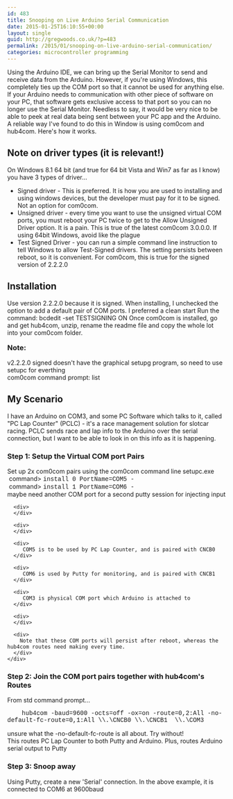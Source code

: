 ```yaml
---
id: 483
title: Snooping on Live Arduino Serial Communication
date: 2015-01-25T16:10:55+00:00
layout: single
guid: http://gregwoods.co.uk/?p=483
permalink: /2015/01/snooping-on-live-arduino-serial-communication/
categories: microcontroller programming 
---
```


Using the Arduino IDE, we can bring up the Serial Monitor to send and receive data from the Arduino. However, if you're using Windows, this completely ties up the COM port so that it cannot be used for anything else. If your Arduino needs to communication with other piece of software on your PC, that software gets exclusive access to that port so you can no longer use the Serial Monitor. Needless to say, it would be very nice to be able to peek at real data being sent between your PC app and the Arduino. A reliable way I've found to do this in Window is using com0com and hub4com. Here's how it works.

## Note on driver types **(it is relevant!)**

On Windows 8.1 64 bit (and true for 64 bit Vista and Win7 as far as I know) you have 3 types of driver...

  * Signed driver - This is preferred. It is how you are used to installing and using windows devices, but the developer must pay for it to be signed. Not an option for com0com.
  * Unsigned driver - every time you want to use the unsigned virtual COM ports, you must reboot your PC twice to get to the Allow Unsigned Driver option. It is a pain. This is true of the latest com0com 3.0.0.0. If using 64bit Windows, avoid like the plague
  * Test Signed Driver - you can run a simple command line instruction to tell Windows to allow Test-Signed drivers. The setting persists between reboot, so it is convenient. For com0com, this is true for the signed version of 2.2.2.0

## Installation

Use version 2.2.2.0 because it is signed. When installing, I unchecked the option to add a default pair of COM ports. I preferred a clean start Run the command: bcdedit -set TESTSIGNING ON Once com0com is installed, go and get hub4com, unzip, rename the readme file and copy the whole lot into your com0com folder.

**<span style="font-size: 1.17em; line-height: 1.5em;">Note:</span>**

<div>
  <div>
    v2.2.2.0 signed doesn't have the graphical setupg program, so need to use setupc for everthing
  </div>
  
  <div>
    com0com command prompt: list
  </div>
</div>

## My Scenario

I have an Arduino on COM3, and some PC Software which talks to it, called "PC Lap Counter" (PCLC) - it's a race management solution for slotcar racing. PCLC sends race and lap info to the Arduino over the serial connection, but I want to be able to look in on this info as it is happening.

### Step 1: Setup the Virtual COM port Pairs

<div>
  <div>
    Set up 2x com0com pairs using the com0com command line setupc.exe
  </div>
  
  <div>
  </div>
  
  <div>
     command> <span style="font-family: 'Courier New';">install 0 PortName=COM5 -</span>
  </div>
  
  <div>
     command> <span style="font-family: 'Courier New';">install 1 PortName=COM6 -</span>
  </div>
  
  <div>
  </div>
  
  <div>
    <div>
      <div>
        maybe need another COM port for a second putty session for injecting input
      </div>
      
      <div>
      </div>
      
      <div>
      </div>
      
      <div>
         COM5 is to be used by PC Lap Counter, and is paired with CNCB0
      </div>
      
      <div>
         COM6 is used by Putty for monitoring, and is paired with CNCB1
      </div>
      
      <div>
         COM3 is physical COM port which Arduino is attached to
      </div>
      
      <div>
      </div>
      
      <div>
        Note that these COM ports will persist after reboot, whereas the hub4com routes need making every time.
      </div>
    </div>
  </div>
</div>

### Step 2: Join the COM port pairs together with hub4com's Routes

<div>
  <div>
    From std command prompt...
  </div>
  
  <div>
  </div>
  
  <p>
    <span style="font-family: 'Courier New';">    hub4com -baud=9600 -octs=off -ox=on -route=0,2:All -no-default-fc-route=0,1:All \\.\CNCB0 \\.\CNCB1  \\.\COM3 </span>
  </p>
  
  <div>
  </div>
  
  <div>
    unsure what the -no-default-fc-route is all about. Try without!
  </div>
  
  <div>
    This routes PC Lap Counter to both Putty and Arduino. Plus, routes Arduino serial output to Putty
  </div>
</div>

### Step 3: Snoop away

Using Putty, create a new 'Serial' connection. In the above example, it is connected to COM6 at 9600baud

